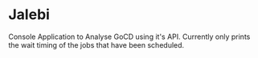 # Jalebi

Console Application to Analyse GoCD using it's API.
Currently only prints the wait timing of the jobs that have been scheduled.
